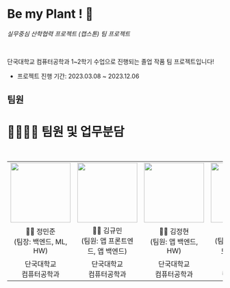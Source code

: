 # Be my Plant ! 🌿


_실무중심 산학협력 프로젝트 (캡스톤) 팀 프로젝트_

<br>

단국대학교 컴퓨터공학과 1~2학기 수업으로 진행되는 졸업 작품 팀 프로젝트입니다!


- 프로젝트 진행 기간: 2023.03.08 ~ 2023.12.06
<!-- -- [wiki 페이지 바로가기](https://github.com/1006lem/Be-my-Plant/wiki) -->



## 팀원 

# 👨‍👨‍👦‍👦 팀원 및 업무분담

<br/>

<table>
  <tr>
    <td height="140px" align="center"> <a href="https://github.com/BanApp"><img src="https://avatars.githubusercontent.com/u/93313445?s=460&v=4" width="140px" /><br/></a></td>
    <td height="140px" align="center"> <a href="https://github.com/1006lem"><img src="https://avatars.githubusercontent.com/u/68532437?v=4" width="140px" /><br/></a></td>
    <td height="140px" align="center"> <a href="https://github.com/jeonghyeon22"><img src="https://avatars.githubusercontent.com/u/89896026?v=4" width="140px" /><br/></a></td>
    <td height="140px" align="center"> <a href="https://github.com/Minjeongc"><img src="https://avatars.githubusercontent.com/u/87174310?v=4" width="140px" /><br/></a></td>
  </tr>
  <tr>
      <td align="center">👦🏻 정민준 <br> (팀장: 백엔드, ML, HW)</td>
      <td align="center">👦🏻 김규민 <br> (팀원: 앱 프론트엔드, 앱 백엔드)</td>
      <td align="center">👦🏻 김정현 <br> (팀원: 앱 백엔드, HW)</td>
      <td align="center">👦🏻 조민정 <br> (팀원: 앱 프론트엔드, 앱 백엔드)</td>
  </tr>
  <tr>
      <td align="center">단국대학교<br/>컴퓨터공학과<br/></td>
      <td align="center">단국대학교<br/>컴퓨터공학과<br/></td>
      <td align="center">단국대학교<br/>컴퓨터공학과<br/></td>
      <td align="center">단국대학교<br/>컴퓨터공학과<br/></td>
  </tr>
</table>
<br/><br/>

<br>



<!--changelog, news, install, copying/license, bug -->
<!--https://devbirdfeet.tistory.com/38-->





